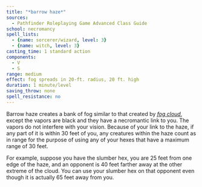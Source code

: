 ```yaml
---
title: "*barrow haze*"
sources:
  - Pathfinder Roleplaying Game Advanced Class Guide
school: necromancy
spell_lists:
  - {name: sorcerer/wizard, level: 3}
  - {name: witch, level: 3}
casting_time: 1 standard action
components:
  - V
  - S
range: medium
effect: fog spreads in 20-ft. radius, 20 ft. high
duration: 1 minute/level
saving_throw: none
spell_resistance: no
---
```


Barrow haze creates a bank of fog similar to that created by [*fog cloud*](/spells/fog-cloud/), except the vapors are black and they have a necromantic link to you. The vapors do not interfere with your vision. Because of your link to the haze, if any part of it is within 30 feet of you, any creatures within the haze count as in range for the purpose of using any of your hexes that have a maximum range of 30 feet.

For example, suppose you have the slumber hex, you are 25 feet from one edge of the haze, and an opponent is 40 feet farther away at the other extreme of the cloud. You can use your slumber hex on that opponent even though it is actually 65 feet away from you.

